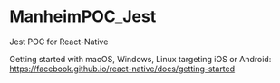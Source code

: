 # ManheimPOC_Jest
Jest POC for React-Native


Getting started with macOS, Windows, Linux targeting iOS or Android: https://facebook.github.io/react-native/docs/getting-started 
